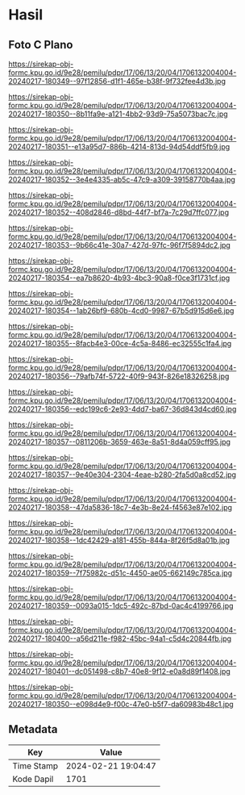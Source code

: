 # Hasil

## Foto C Plano

https://sirekap-obj-formc.kpu.go.id/9e28/pemilu/pdpr/17/06/13/20/04/1706132004004-20240217-180349--97f12856-d1f1-465e-b38f-9f732fee4d3b.jpg

https://sirekap-obj-formc.kpu.go.id/9e28/pemilu/pdpr/17/06/13/20/04/1706132004004-20240217-180350--8b11fa9e-a121-4bb2-93d9-75a5073bac7c.jpg

https://sirekap-obj-formc.kpu.go.id/9e28/pemilu/pdpr/17/06/13/20/04/1706132004004-20240217-180351--e13a95d7-886b-4214-813d-94d54ddf5fb9.jpg

https://sirekap-obj-formc.kpu.go.id/9e28/pemilu/pdpr/17/06/13/20/04/1706132004004-20240217-180352--3e4e4335-ab5c-47c9-a309-39158770b4aa.jpg

https://sirekap-obj-formc.kpu.go.id/9e28/pemilu/pdpr/17/06/13/20/04/1706132004004-20240217-180352--408d2846-d8bd-44f7-bf7a-7c29d7ffc077.jpg

https://sirekap-obj-formc.kpu.go.id/9e28/pemilu/pdpr/17/06/13/20/04/1706132004004-20240217-180353--9b66c41e-30a7-427d-97fc-96f7f5894dc2.jpg

https://sirekap-obj-formc.kpu.go.id/9e28/pemilu/pdpr/17/06/13/20/04/1706132004004-20240217-180354--ea7b8620-4b93-4bc3-90a8-f0ce3f1731cf.jpg

https://sirekap-obj-formc.kpu.go.id/9e28/pemilu/pdpr/17/06/13/20/04/1706132004004-20240217-180354--1ab26bf9-680b-4cd0-9987-67b5d915d6e6.jpg

https://sirekap-obj-formc.kpu.go.id/9e28/pemilu/pdpr/17/06/13/20/04/1706132004004-20240217-180355--8facb4e3-00ce-4c5a-8486-ec32555c1fa4.jpg

https://sirekap-obj-formc.kpu.go.id/9e28/pemilu/pdpr/17/06/13/20/04/1706132004004-20240217-180356--79afb74f-5722-40f9-943f-826e18326258.jpg

https://sirekap-obj-formc.kpu.go.id/9e28/pemilu/pdpr/17/06/13/20/04/1706132004004-20240217-180356--edc199c6-2e93-4dd7-ba67-36d843d4cd60.jpg

https://sirekap-obj-formc.kpu.go.id/9e28/pemilu/pdpr/17/06/13/20/04/1706132004004-20240217-180357--0811206b-3659-463e-8a51-8d4a059cff95.jpg

https://sirekap-obj-formc.kpu.go.id/9e28/pemilu/pdpr/17/06/13/20/04/1706132004004-20240217-180357--9e40e304-2304-4eae-b280-2fa5d0a8cd52.jpg

https://sirekap-obj-formc.kpu.go.id/9e28/pemilu/pdpr/17/06/13/20/04/1706132004004-20240217-180358--47da5836-18c7-4e3b-8e24-f4563e87e102.jpg

https://sirekap-obj-formc.kpu.go.id/9e28/pemilu/pdpr/17/06/13/20/04/1706132004004-20240217-180358--1dc42429-a181-455b-844a-8f26f5d8a01b.jpg

https://sirekap-obj-formc.kpu.go.id/9e28/pemilu/pdpr/17/06/13/20/04/1706132004004-20240217-180359--7f75982c-d51c-4450-ae05-662149c785ca.jpg

https://sirekap-obj-formc.kpu.go.id/9e28/pemilu/pdpr/17/06/13/20/04/1706132004004-20240217-180359--0093a015-1dc5-492c-87bd-0ac4c4199766.jpg

https://sirekap-obj-formc.kpu.go.id/9e28/pemilu/pdpr/17/06/13/20/04/1706132004004-20240217-180400--a56d211e-f982-45bc-94a1-c5d4c20844fb.jpg

https://sirekap-obj-formc.kpu.go.id/9e28/pemilu/pdpr/17/06/13/20/04/1706132004004-20240217-180401--dc051498-c8b7-40e8-9f12-e0a8d89f1408.jpg

https://sirekap-obj-formc.kpu.go.id/9e28/pemilu/pdpr/17/06/13/20/04/1706132004004-20240217-180350--e098d4e9-f00c-47e0-b5f7-da60983b48c1.jpg


## Metadata

| Key        | Value               |
| ---------- | ------------------- |
| Time Stamp | 2024-02-21 19:04:47 |
| Kode Dapil | 1701                |



